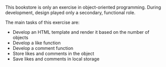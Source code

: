 This bookstore is only an exercise in object-oriented programming. 
During development, design played only a secondary, functional role. 

The main tasks of this exercise are:

- Develop an HTML template and render it based on the number of objects
- Develop a like function
- Develop a comment function
- Store likes and comments in the object
- Save likes and comments in local storage
